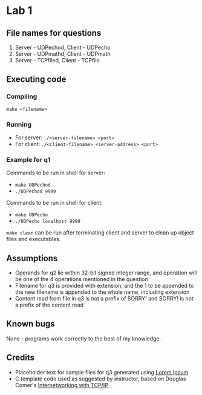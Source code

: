 # Lab 1

## File names for questions
1. Server - UDPechod, Client - UDPecho
2. Server - UDPmathd, Client - UDPmath
3. Server - TCPfiled, Client - TCPfile

## Executing code

### Compiling
`make <filename>`

### Running
- For server: `./<server-filename> <port>`
- For client: `./<client-filename> <server-address> <port>`

### Example for q1
Commands to be run in shell for server:
- `make UDPechod`
- `./UDPechod 9999`

Commands to be run in shell for client:
- `make UDPecho`
- `./UDPecho localhost 9999`

`make clean` can be run after terminating client and server to clean up object files and executables.

## Assumptions

- Operands for q2 lie within 32-bit signed integer range, and operation will be one of the 4 operations mentioned in the question
- Filename for q3 is provided with extension, and the 1 to be appended to the new filename is appended to the whole name, including extension
- Content read from file in q3 is not a prefix of SORRY! and SORRY! is not a prefix of the content read

## Known bugs
None - programs work correctly to the best of my knowledge.

## Credits

- Placeholder text for sample files for q3 generated using [Lorem Ipsum](https://loremipsum.io/)
- C template code used as suggested by instructor, based on Douglas Comer's [Internetworking with TCP/IP](https://books.google.co.in/books/about/Internetworking_with_TCP_IP_Principles_p.html?id=jonyuTASbWAC&source=kp_book_description&redir_esc=y)